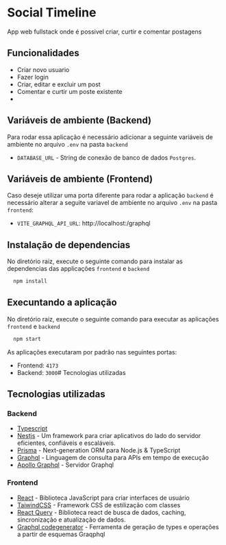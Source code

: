# Social Timeline

App web fullstack onde é possivel criar, curtir e comentar postagens

## Funcionalidades

- Criar novo usuario
- Fazer login
- Criar, editar e excluir um post
- Comentar e curtir um poste existente
-

## Variáveis de ambiente (Backend)

Para rodar essa aplicação é necessário adicionar a seguinte variáveis de ambiente no arquivo `.env` na pasta `backend`

- `DATABASE_URL` - String de conexão de banco de dados `Postgres`.

## Variáveis de ambiente (Frontend)

Caso deseje utilizar uma porta diferente para rodar a aplicação `backend` é necessário alterar a seguite variavel de ambiente no arquivo `.env` na pasta `frontend`:

- `VITE_GRAPHQL_API_URL`: http://localhost:<port>/graphql

## Instalação de dependencias

No diretório raiz, execute o seguinte comando para instalar as dependencias das applicações `frontend` e `backend`

```bash
  npm install
```

## Execuntando a aplicação

No diretório raiz, execute o seguinte comando para executar as aplicações `frontend` e `backend`

```bash
  npm start
```

As aplicações executaram por padrão nas seguintes portas:

- Frontend: `4173`
- Backend: `3000`# Tecnologias utilizadas
## Tecnologias utilizadas
### Backend

- [Typescript](https://www.typescriptlang.org)
- [Nestjs](https://nestjs.com/) - Um framework para criar aplicativos do lado do servidor eficientes, confiáveis ​​e escaláveis.
- [Prisma](https://www.prisma.io/) - Next-generation ORM para Node.js & TypeScript
- [Graphql](https://graphql.org/) - Linguagem de consulta para APIs em tempo de execução
- [Apollo Graphql](https://www.apollographql.com/) - Servidor Graphql

### Frontend

- [React](https://pt-br.reactjs.org/) - Biblioteca JavaScript para criar interfaces de usuário
- [TaiwindCSS](https://tailwindcss.com/) - Framework CSS de estilização com classes
- [React Query](https://react-query.tanstack.com/) - Biblioteca react de busca de dados, caching, sincronização e atualização de dados.
- [Graphql codegenerator](https://www.graphql-code-generator.com/) - Ferramenta de geração de types e operações a partir de esquemas Graqphql
